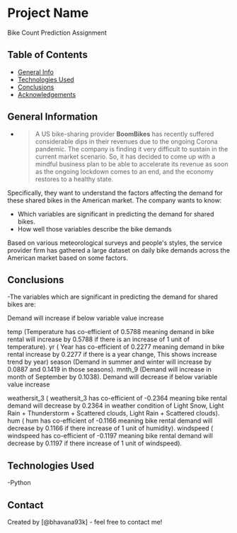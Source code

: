 # Project Name
Bike Count Prediction Assignment

## Table of Contents
* [General Info](#general-information)
* [Technologies Used](#technologies-used)
* [Conclusions](#conclusions)
* [Acknowledgements](#acknowledgements)

<!-- You can include any other section that is pertinent to your problem -->

## General Information
- > A US bike-sharing provider <b>BoomBikes</b> has recently suffered considerable dips in their revenues due to the ongoing Corona pandemic. The company is finding it very difficult to sustain in the current market scenario. So, it has decided to come up with a mindful business plan to be able to accelerate its revenue as soon as the ongoing lockdown comes to an end, and the economy restores to a healthy state. 

Specifically, they want to understand the factors affecting the demand for these shared bikes in the American market. The company wants to know:

- Which variables are significant in predicting the demand for shared bikes.
- How well those variables describe the bike demands

Based on various meteorological surveys and people's styles, the service provider firm has gathered a large dataset on daily bike demands across the American market based on some factors. 

<!-- You don't have to answer all the questions - just the ones relevant to your project. -->

## Conclusions
-The variables which are significant in predicting the demand for shared bikes are:

Demand will increase if below variable value increase

temp (Temperature has co-efficient of 0.5788 meaning demand in bike rental will increase by 0.5788 if there is an increase of 1 unit of temperature).
yr ( Year has co-efficient of 0.2277 meaning demand in bike rental increase by 0.2277 if there is a year change, This shows increase trend by year)
season (Demand in summer and winter will increase by 0.0887 and 0.1419 in those seasons).
mnth_9 (Demand will increase in month of September by 0.1038).
Demand will decrease if below variable value increase

weathersit_3 ( weathersit_3 has co-efficient of -0.2364 meaning bike rental demand will decrease by 0.2364 in weather condition of Light Snow, Light Rain + Thunderstorm + Scattered clouds, Light Rain + Scattered clouds).
hum ( hum has co-efficient of -0.1166 meaning bike rental demand will decrease by 0.1166 if there increase of 1 unit of humidity).
windspeed ( windspeed has co-efficient of -0.1197 meaning bike rental demand will decrease by 0.1197 if there increase of 1 unit of windspeed).


<!-- You don't have to answer all the questions - just the ones relevant to your project. -->


## Technologies Used
-Python
<!-- As the libraries versions keep on changing, it is recommended to mention the version of library used in this project -->

## Contact
Created by [@bhavana93k] - feel free to contact me!


<!-- Optional -->
<!-- ## License -->
<!-- This project is open source and available under the [... License](). -->

<!-- You don't have to include all sections - just the one's relevant to your project -->
